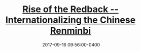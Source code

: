 ---
layout: post
title: <a href='https://thediplomat.com/2017/09/rise-of-the-redback-internationalizing-the-chinese-renminbi/' target="_blank">Rise of the Redback -- Internationalizing the Chinese Renminbi</a> 
date:  2017-09-16 09:56:00-0400
description: 
tags: China
# categories: sample-posts
---